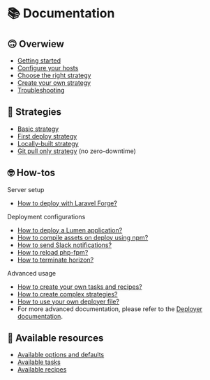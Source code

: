 # 📚 Documentation

## 🙃 Overwiew
* [Getting started](overview-getting-started.md)
* [Configure your hosts](overview-configure-hosts.md)
* [Choose the right strategy](overview-strategy-choose.md)
* [Create your own strategy](overview-strategy-create.md)
* [Troubleshooting](troubleshooting.md)

## 🤔 Strategies
* [Basic strategy](strategy-basic.md)
* [First deploy strategy](strategy-first-deploy.md)
* [Locally-built strategy](strategy-local.md)
* [Git pull only strategy](strategy-pull.md) (no zero-downtime)

## 🤓 How-tos

Server setup
* [How to deploy with Laravel Forge?](how-to-forge.md)

Deployment configurations
* [How to deploy a Lumen application?](how-to-lumen.md)
* [How to compile assets on deploy using npm?](how-to-npm.md)
* [How to send Slack notifications?](how-to-slack.md)
* [How to reload php-fpm?](how-to-reload-fpm.md)
* [How to terminate horizon?](how-to-horizon.md)

Advanced usage
* [How to create your own tasks and recipes?](how-to-custom-recipes.md)
* [How to create complex strategies?](how-to-complex-strategies.md)
* [How to use your own deployer file?](how-to-custom-deployer-file.md)
* For more advanced documentation, please refer to the [Deployer documentation](https://deployer.org/docs).

## 🎁 Available resources 
* [Available options and defaults](all-options.md)
* [Available tasks](all-tasks.md)
* [Available recipes](all-recipes.md)
